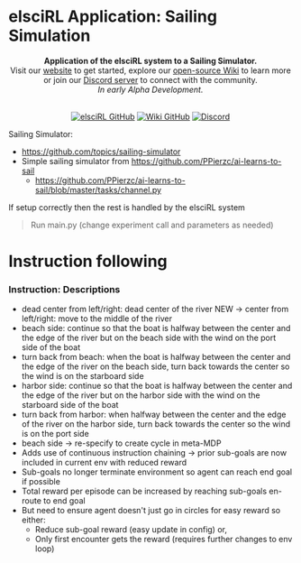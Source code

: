 # elsciRL Application: Sailing Simulation

<div align="center">
  <b>Application of the elsciRL system to a Sailing Simulator.</b>
  <br>
  Visit our <a href="https://elsci.org">website</a> to get started, explore our <a href="https://github.com/pdfosborne/elsciRL-Wiki">open-source Wiki</a> to learn more or join our <a href="https://discord.gg/GgaqcrYCxt">Discord server</a> to connect with the community.
  <br>
  <i>In early Alpha Development.</i>
</div>

<div align="center">  
  <br>

  <a href="https://github.com/pdfosborne/elsciRL">![elsciRL GitHub](https://img.shields.io/github/watchers/pdfosborne/elsciRL?style=for-the-badge&logo=github&label=elsciRL&link=https%3A%2F%2Fgithub.com%2Fpdfosborne%2FelsciRL)</a>
  <a href="https://github.com/pdfosborne/elsciRL-Wiki">![Wiki GitHub](https://img.shields.io/github/watchers/pdfosborne/elsciRL-Wiki?style=for-the-badge&logo=github&label=elsciRL-Wiki&link=https%3A%2F%2Fgithub.com%2Fpdfosborne%2FelsciRL-Wiki)</a>
  <a href="https://discord.gg/GgaqcrYCxt">![Discord](https://img.shields.io/discord/1310579689315893248?style=for-the-badge&logo=discord&label=Discord&link=https%3A%2F%2Fdiscord.com%2Fchannels%2F1184202186469683200%2F1184202186998173878)</a>

</div>

Sailing Simulator:
 - https://github.com/topics/sailing-simulator
 - Simple sailing simulator from https://github.com/PPierzc/ai-learns-to-sail
   - https://github.com/PPierzc/ai-learns-to-sail/blob/master/tasks/channel.py

If setup correctly then the rest is handled by the elsciRL system
> Run main.py (change experiment call and parameters as needed)

# Instruction following

### Instruction: Descriptions

- dead center from left/right: dead center of the river
  NEW -> center from left/right: move to the middle of the river
- beach side: continue so that the boat is halfway between the center and the edge of the river but on the beach side with the wind on the port side of the boat
- turn back from beach: when the boat is halfway between the center and the edge of the river on the beach side, turn back towards the center so the wind is on the starboard side
- harbor side: continue so that the boat is halfway between the center and the edge of the river but on the harbor side with the wind on the starboard side of the boat
- turn back from harbor: when halfway between the center and the edge of the river on the harbor side, turn back towards the center so the wind is on the port side
- beach side -> re-specify to create cycle in meta-MDP
- Adds use of continuous instruction chaining -> prior sub-goals are now included in current env with reduced reward
- Sub-goals no longer terminate environment so agent can reach end goal if possible
- Total reward per episode can be increased by reaching sub-goals en-route to end goal 
- But need to ensure agent doesn't just go in circles for easy reward so either:
  - Reduce sub-goal reward (easy update in config) or,
  - Only first encounter gets the reward (requires further changes to env loop)






